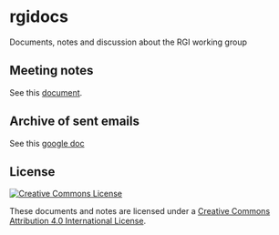 # rgidocs

Documents, notes and discussion about the RGI working group

## Meeting notes 

See this [document](https://github.com/GLIMS-RGI/rgidocs/blob/master/meeting_notes.md).

## Archive of sent emails

See this [google doc](https://docs.google.com/document/d/1JXbkTpKiViVH39fFP3u6m8-mTBYpA1fGgUEdNW9T1ro/edit?usp=sharing)

## License 

[![Creative Commons License](https://mirrors.creativecommons.org/presskit/buttons/88x31/svg/by.svg)](https://creativecommons.org/licenses/by/4.0/)

These documents and notes are licensed under a [Creative Commons Attribution 4.0 International License](https://creativecommons.org/licenses/by/4.0/).
